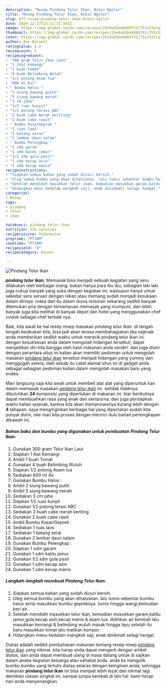 ```yaml
---
description: "Resep Pindang Telur Ikan, Bikin Ngiler"
title: "Resep Pindang Telur Ikan, Bikin Ngiler"
slug: 677-resep-pindang-telur-ikan-bikin-ngiler
date: 2020-12-27T23:11:37.583Z
image: https://img-global.cpcdn.com/recipes/25e9ad2be8d89751/751x532cq70/pindang-telur-ikan-foto-resep-utama.jpg
thumbnail: https://img-global.cpcdn.com/recipes/25e9ad2be8d89751/751x532cq70/pindang-telur-ikan-foto-resep-utama.jpg
cover: https://img-global.cpcdn.com/recipes/25e9ad2be8d89751/751x532cq70/pindang-telur-ikan-foto-resep-utama.jpg
author: Ann Barnett
ratingvalue: 3.2
reviewcount: 3
recipeingredient:
- "300 gram Telur Ikan Laut"
- "1 ikat Kemangi"
- "1 buah Tomat"
- "4 buah Belimbing Wuluh"
- "1/2 potong Asam tua"
- "600 ml Air"
- " Bumbu Halus "
- "2 siung bawang putih"
- "5 siung bawang merah"
- "3 cm jahe"
- "1/2 ruas kunyit"
- "1/2 potong terasi ABC"
- "2 buah cabe merah keriting"
- "2 buah cabe rawit"
- " Bumbu KasarGeprek "
- "1 ruas laos"
- "1 batang serai"
- "2 lembar daun salam"
- " Bumbu Pelengkap "
- "1 sdm garam"
- "1 sdm kaldu jamur"
- "1/2 sdm gula pasir"
- "1 sdm kecap asin"
- "1 sdm kecap manis"
recipeinstructions:
- "Siapkan semua bahan yang sudah dicuci bersih."
- "Uleg semua bumbu yang akan dihaluskan. lalu tumis sebentar bumbu halus serta masukkan bumbu gepreknya. tumis hingga wangi,kemudian beri air."
- "Setelah mendidih masukkan telur ikan, kemudian masukkan garam,kaldu jamur,gula,kecap asin,kecap manis &amp; asam tua. didihkan air kembali lalu masukkan kemangi &amp; belimbing wuluh masak hingga layu setelah itu baru masukkan tomat lalu matikan kompor."
- "Hidangkan menu kedalam mangkok saji, enak dinikmati selagi hangat."
categories:
- Resep
tags:
- pindang
- telur
- ikan

katakunci: pindang telur ikan 
nutrition: 235 calories
recipecuisine: Indonesian
preptime: "PT18M"
cooktime: "PT30M"
recipeyield: "4"
recipecategory: Dinner

---
```



![Pindang Telur Ikan](https://img-global.cpcdn.com/recipes/25e9ad2be8d89751/751x532cq70/pindang-telur-ikan-foto-resep-utama.jpg)

<b><i>pindang telur ikan</i></b>, Memasak bisa menjadi sebuah kegiatan yang seru dilakukan oleh berbagai orang. bukan hanya para ibu ibu, sebagian laki laki juga cukup banyak yang suka dengan kegiatan ini. walaupun hanya untuk sekedar seru seruan dengan rekan atau memang sudah menjadi kesukaan dalam dirinya. maka dari itu dalam dunia restoran sekarang sedikit banyak ditemukan pria dengan kemampuan memasak yang mumpuni, dan lebih banyak juga kita melihat di banyak depot dan hotel yang menggunakan chef cowok sebagai chef terbaik nya.

Baik, kita awali ke hal resep resep masakan <i>pindang telur ikan</i>. di tengah tengah kesibukan kita, bisa jadi akan terasa membahagiakan jika sejenak anda memberikan sedikit waktu untuk meracik pindang telur ikan ini. dengan kesuksesan anda dalam mengolah hidangan tersebut, dapat menjadikan diri kita bangga oleh hasil makanan anda sendiri. dan juga disini dengan perantara situs ini kalian akan memiliki pedoman untuk mengolah masakan <u>pindang telur ikan</u> tersebut menjadi hidangan yang yummy dan menggugah selera, oleh sebab itu catat alamat situs ini di gadget anda sebagai sebagian pedoman kalian dalam mengolah masakan baru yang endes.




Mari langsung saja kita awali untuk membeli alat alat yang diperuntuk kan dalam memasak masakan <u><i>pindang telur ikan</i></u> ini. setidak tidaknya dibutuhkan <b>24</b> komposisi yang diperlukan di makanan ini. biar berikutnya dapat membuahkan rasa yang enak dan sempurna. dan juga persiapkan waktu kalian sejenak, karena kita akan memprosesnya kurang lebih dengan <b>4</b> tahapan. saya menginginkan berbagai hal yang diperlukan sudah kita punyai disini, oke mari kita proses dengan merinci dulu bahan perlengkapan dibawah ini.

<!--inarticleads1-->

##### Bahan baku dan bumbu yang digunakan untuk pembuatan Pindang Telur Ikan:

1. Gunakan 300 gram Telur Ikan Laut
1. Siapkan 1 ikat Kemangi
1. Ambil 1 buah Tomat
1. Gunakan 4 buah Belimbing Wuluh
1. Siapkan 1/2 potong Asam tua
1. Sediakan 600 ml Air
1. Gunakan  Bumbu Halus :
1. Ambil 2 siung bawang putih
1. Ambil 5 siung bawang merah
1. Sediakan 3 cm jahe
1. Siapkan 1/2 ruas kunyit
1. Gunakan 1/2 potong terasi ABC
1. Sediakan 2 buah cabe merah keriting
1. Gunakan 2 buah cabe rawit
1. Ambil  Bumbu Kasar/Geprek :
1. Sediakan 1 ruas laos
1. Sediakan 1 batang serai
1. Gunakan 2 lembar daun salam
1. Gunakan  Bumbu Pelengkap :
1. Siapkan 1 sdm garam
1. Gunakan 1 sdm kaldu jamur
1. Gunakan 1/2 sdm gula pasir
1. Gunakan 1 sdm kecap asin
1. Gunakan 1 sdm kecap manis




<!--inarticleads2-->

##### Langkah-langkah membuat Pindang Telur Ikan:

1. Siapkan semua bahan yang sudah dicuci bersih.
1. Uleg semua bumbu yang akan dihaluskan. lalu tumis sebentar bumbu halus serta masukkan bumbu gepreknya. tumis hingga wangi,kemudian beri air.
1. Setelah mendidih masukkan telur ikan, kemudian masukkan garam,kaldu jamur,gula,kecap asin,kecap manis &amp; asam tua. didihkan air kembali lalu masukkan kemangi &amp; belimbing wuluh masak hingga layu setelah itu baru masukkan tomat lalu matikan kompor.
1. Hidangkan menu kedalam mangkok saji, enak dinikmati selagi hangat.




Diatas adalah sedikit pembahasan makanan tentang resep resep <u>pindang telur ikan</u> yang nikmat. kita harap anda dapat mengerti dengan artikel diatas, dan anda dapat membuat ulang di masa datang untuk di sajikan dalam aneka kegiatan keluarga atau sahabat anda. anda bs mengulik bumbu bumbu yang tertulis diatas selaras dengan keinginan anda, sehingga makanan <b>pindang telur ikan</b> ini bisa menjadi lebih lezat dan nikmat lagi. demikian ulasan singkat ini, sampai jumpa kembali di lain hal. kami harap hari anda menyenangkan.
